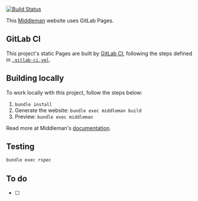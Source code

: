 [![Build Status](https://gitlab.com/pages/middleman/badges/master/pipeline.svg)](https://gitlab.com/octopusinvitro/octopusinvitro.gitlab.io/-/commits/master)

This [Middleman] website uses GitLab Pages.


## GitLab CI

This project's static Pages are built by [GitLab CI][ci], following the steps
defined in [`.gitlab-ci.yml`](.gitlab-ci.yml).

## Building locally

To work locally with this project, follow the steps below:

1. `bundle install`
1. Generate the website: `bundle exec middleman build`
1. Preview: `bundle exec middleman`

Read more at Middleman's [documentation][].

## Testing

```sh
bundle exec rspec
```

## To do

* [ ] 

[ci]: https://about.gitlab.com/gitlab-ci/
[documentation]: https://middlemanapp.com/basics/install/
[Middleman]: https://middlemanapp.com/
